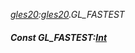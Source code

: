 _[gles20](../../modules/gles20/gles20-module.md):[gles20](../../modules/gles20/gles20-module.md).GL\_FASTEST_
##### Const GL\_FASTEST:[Int](../../modules/wonkey/wonkey-types-int.md)
